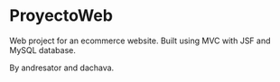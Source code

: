 # ProyectoWeb

Web project for an ecommerce website. Built using MVC with JSF and MySQL database.

By andresator and dachava.
